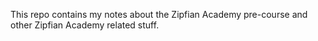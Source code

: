 This repo contains my notes about the Zipfian Academy pre-course and other Zipfian Academy related stuff.
